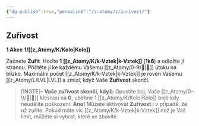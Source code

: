 ```yaml
---
{"dg-publish":true,"permalink":"/z-atomy/z/zurivost/"}
---
```


## Zuřivost
**1 Akce**
**1/[[z_Atomy/K/Kolo\|Kolo]]**

Začnete **Zuřit**. Hoďte **1** **[[z_Atomy/K/k-Vztek\|k-Vztek]]** (**1k6**) a odložte ji stranou. Přičtěte ji ke každému Vašemu [[z_Atomy/0-9/💪\|💪]] útoku na blízko. Maximální počet [[z_Atomy/K/k-Vztek\|k-Vztek]] je roven Vašemu [[z_Atomy/L/LVL\|LVL]] a zmizí, když Vaše **Zuřivost** skončí.

>[!NOTE]- **Vaše zuřivost skončí, když:** 
>Opustíte boj, Vaše [[z_Atomy/0-9/💖\|💖]] klesnou na **0**, uběhne 1 [[z_Atomy/K/Kolo\|Kolo]] boje kdy neudělíte poškození.
>**Ano!** Můžete aktivovat **Zuřivost** i v případě, že už zuříte. Pokud máte víc [[z_Atomy/K/k-Vztek\|k-Vztek]] než je Váš limit, můžete si vybrat, které se zbavíte.